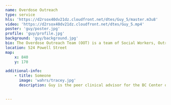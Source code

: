 ```yaml
---
name: Overdose Outreach
type: service
hls: 'https://d2rsox40dv21dz.cloudfront.net/dtes/Guy_5/master.m3u8'
video: 'https://d2rsox40dv21dz.cloudfront.net/dtes/Guy_5.mp4'
poster: 'guy/poster.jpg'
profile: 'guy/profile.jpg'
background: 'guy/background.jpg'
bio: The Overdose Outreach Team (OOT) is a team of Social Workers, Outreach Workers and Peer Support Workers who can follow up with a person after an opioid overdose and connect with people at high risk of overdosing. They can connect people to community resources and provide short term support for those waiting for connection to services.
location: 524 Powell Street
map:
    x: 840
    y: 170

additional-info: 
    - title: Someone
      image: 'wahrs/tracey.jpg'
      description: Guy is the peer clinical advisor for the BC Center on Substance Use, as well as the Overdose Emergency Response and Regional Addiction Program at Vancouver Coastal Health. He is an advocate for harm reduction, and shares his lived experiences with substance use as a reference for positive change.
    

---
```

